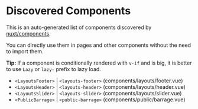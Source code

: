 # Discovered Components

This is an auto-generated list of components discovered by [nuxt/components](https://github.com/nuxt/components).

You can directly use them in pages and other components without the need to import them.

**Tip:** If a component is conditionally rendered with `v-if` and is big, it is better to use `Lazy` or `lazy-` prefix to lazy load.

- `<LayoutsFooter>` | `<layouts-footer>` (components/layouts/footer.vue)
- `<LayoutsHeader>` | `<layouts-header>` (components/layouts/header.vue)
- `<LayoutsSlider>` | `<layouts-slider>` (components/layouts/slider.vue)
- `<PublicBarrage>` | `<public-barrage>` (components/public/barrage.vue)
